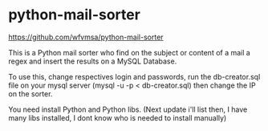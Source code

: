 # python-mail-sorter

https://github.com/wfvmsa/python-mail-sorter


This is a Python mail sorter who find on the subject or content of a mail a regex and insert the results on a MySQL Database.

To use this, change respectives login and passwords, run the db-creator.sql file on your 
mysql server (mysql -u<USER> -p <Password> < db-creator.sql) then change the IP on the sorter.

You need install Python and Python libs.
(Next update i'll list then, I have many libs installed, I dont know who is needed to install manually)
